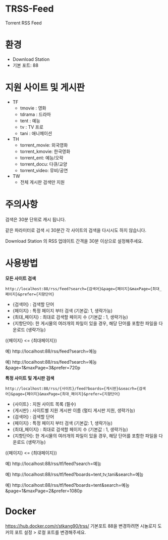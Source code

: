 # TRSS-Feed
Torrent RSS Feed

# 환경
- Download Station
- 기본 포트: 88


# 지원 사이트 및 게시판
- TF
  - tmovie : 영화
  - tdrama : 드라마
  - tent : 예능
  - tv : TV 프로
  - tani : 애니메이션
- TH
  - torrent_movie: 외국영화
  - torrent_kmovie: 한국영화
  - torrent_ent: 예능/오락
  - torrent_docu: 다큐/교양
  - torrent_video: 뮤비/공연
- TW
  - 전체 게시판 검색만 지원

# 주의사항
검색은 30분 단위로 캐시 됩니다.

같은 파라미터로 검색 시 30분간 각 사이트의 검색을 다시시도 하지 않습니다.

Download Station 의 RSS 업데이트 간격을 30분 이상으로 설정해주세요.

# 사용방법
__모든 사이트 검색__
```
http://localhost:88/rss/feed?search={검색어}&page={페이지}&maxPage={최대_페이지}&prefer={지향단어}
```
- {검색어} : 검색할 단어
- {페이지} : 특정 페이지 부터 검색 (기본값: 1, 생략가능)
- {최대_페이지} : 최대로 검색할 페이지 수 (기본값 : 1, 생략가능)
- {지향단어}: 한 게시물의 여러개의 파일이 있을 경우, 해당 단어를 포함한 파일을 다운로드 (생략가능)

({페이지} <= {최대페이지})

예) http://localhost:88/rss/feed?search=예능

예) http://localhost:88/rss/feed?search=예능&page=1&maxPage=3&prefer=720p


__특정 사이트 및 게시판 검색__
```
http://localhost:88/rss/{사이트}/feed?boards={게시판}&seacrh={검색어}&page={페이지}&maxPage={최대_페이지}&prefer={지향단어}
```
- {사이트} : 지원 사이트 목록 (필수)
- {게시판} : 사이트별 지원 게시판 이름 (멀티 게시판 지원, 생략가능)
- {검색어} : 검색할 단어
- {페이지} : 특정 페이지 부터 검색 (기본값: 1, 생략가능)
- {최대_페이지} : 최대로 검색할 페이지 수 (기본값 : 1, 생략가능)
- {지향단어}: 한 게시물의 여러개의 파일이 있을 경우, 해당 단어를 포함한 파일을 다운로드 (생략가능)

({페이지} <= {최대페이지})

예) http://localhost:88/rss/tf/feed?search=예능

예) http://localhost:88/rss/tf/feed?boards=tent,tv,tani&search=예능

예) http://localhost:88/rss/tf/feed?boards=tent&search=예능&page=1&maxPage=2&prefer=1080p

# Docker
https://hub.docker.com/r/stkang90/trss/
기본포트 88을 변경하려면 시놀로지 도커의 포트 설정 > 로컬 포트를 변경해주세요.

